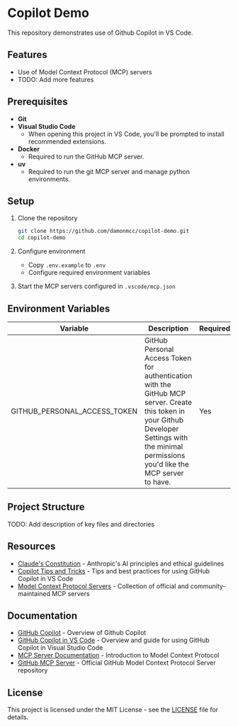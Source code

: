 # Copilot Demo

This repository demonstrates use of Github Copilot in VS Code.

## Features

- Use of Model Context Protocol (MCP) servers
- TODO: Add more features

## Prerequisites

- **Git**
- **Visual Studio Code**
  - When opening this project in VS Code, you'll be prompted to install recommended extensions.
- **Docker**
  - Required to run the GitHub MCP server.
- **uv**
  - Required to run the git MCP server and manage python environments.

## Setup

1. Clone the repository

   ```bash
   git clone https://github.com/damonmcc/copilot-demo.git
   cd copilot-demo
   ```

2. Configure environment
   - Copy `.env.example` to `.env`
   - Configure required environment variables

3. Start the MCP servers configured in `.vscode/mcp.json`

## Environment Variables

| Variable                     | Description                                                                                                                                                                                     | Required |
| ---------------------------- | ----------------------------------------------------------------------------------------------------------------------------------------------------------------------------------------------- | -------- |
| GITHUB_PERSONAL_ACCESS_TOKEN | GitHub Personal Access Token for authentication with the GitHub MCP server. Create this token in your Github Developer Settings with the minimal permissions you'd like the MCP server to have. | Yes      |

## Project Structure

TODO: Add description of key files and directories

## Resources

- [Claude's Constitution](https://www.anthropic.com/news/claudes-constitution) - Anthropic's AI principles and ethical guidelines
- [Copilot Tips and Tricks](https://code.visualstudio.com/docs/copilot/copilot-tips-and-tricks) - Tips and best practices for using GitHub Copilot in VS Code
- [Model Context Protocol Servers](https://github.com/modelcontextprotocol/servers) - Collection of official and community-maintained MCP servers

## Documentation

- [GitHub Copilot](https://docs.github.com/en/copilot) - Overview of Github Copilot
- [GitHub Copilot in VS Code](https://code.visualstudio.com/docs/copilot/overview) - Overview and guide for using GitHub Copilot in Visual Studio Code
- [MCP Server Documentation](https://modelcontextprotocol.io/introduction) - Introduction to Model Context Protocol
- [GitHub MCP Server](https://github.com/github/github-mcp-server) - Official GitHub Model Context Protocol Server repository

## License

This project is licensed under the MIT License - see the [LICENSE](LICENSE) file for details.
